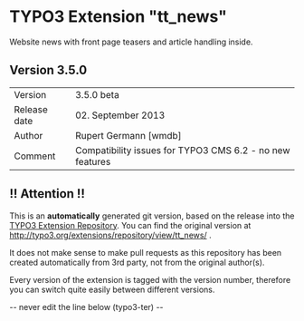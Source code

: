 # TYPO3 Extension "tt_news"
Website news with front page teasers and article handling inside.

## Version 3.5.0




<table>
	<tr><td>Version</td><td>3.5.0 beta</td></tr>
	<tr><td>Release date</td><td>02. September 2013</td></tr>
	<tr><td>Author</td><td>Rupert Germann [wmdb]</td></tr>
	<tr><td>Comment</td><td>Compatibility issues for TYPO3 CMS 6.2 - no new features</td></tr>
</table>

## !! Attention !!
This is an **automatically** generated git version, based on the release into the [TYPO3 Extension Repository](http://www.typo3.org/extensions/).
You can find the original version at http://typo3.org/extensions/repository/view/tt_news/ .

It does not make sense to make pull requests as this repository has been created automatically from 3rd party, not from the original author(s).

Every version of the extension is tagged with the version number, therefore you can switch quite easily between different versions.


-- never edit the line below (typo3-ter) --